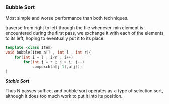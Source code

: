 ### Bubble Sort

Most simple and worse performance than both techniques.

traverse from right to left through the file whenever min element is encountered during the first pass, we exchange it with each of the elements to its left, hoping to eventually put it to its place.

````c++
template <class Item>
void bubble(Item a[] , int l , int r){
    for(int i = l ; i<r ; i++)
        for(int j = r ; j > i; j--)
            compexch(a[j-1],a[j]);
}
````

***Stable Sort***

Thus N passes suffice, and bubble sort operates as a type of selection sort, although it does too much work to put it into its position.


